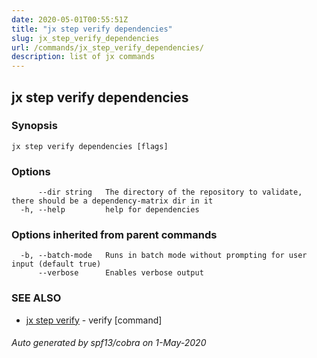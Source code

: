 ```yaml
---
date: 2020-05-01T00:55:51Z
title: "jx step verify dependencies"
slug: jx_step_verify_dependencies
url: /commands/jx_step_verify_dependencies/
description: list of jx commands
---
```

## jx step verify dependencies



### Synopsis



```
jx step verify dependencies [flags]
```

### Options

```
      --dir string   The directory of the repository to validate, there should be a dependency-matrix dir in it
  -h, --help         help for dependencies
```

### Options inherited from parent commands

```
  -b, --batch-mode   Runs in batch mode without prompting for user input (default true)
      --verbose      Enables verbose output
```

### SEE ALSO

* [jx step verify](/commands/jx_step_verify/)	 - verify [command]

###### Auto generated by spf13/cobra on 1-May-2020
